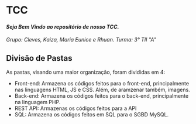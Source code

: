 # TCC
#### _Seja Bem Vindo ao repositório de nosso TCC._
_Grupo: Cleves, Kaiza, Maria Eunice e Rhuan. Turma: 3° TII "A"_

## Divisão de Pastas
 As pastas, visando uma maior organização, foram divididas em 4:
 - Front-end: Armazena os códigos feitos para o front-end, principalmente nas linguagens HTML, JS e CSS. Além, de aramzenar também, imagens.
 - Back-end: Armazena os códigos feitos para o back-end, principalmente na linguagem PHP.
 - REST API: Armazenas os códigos feitos para a API
 - SQL: Armazena os códigos feitos em SQL para o SGBD MySQL.
